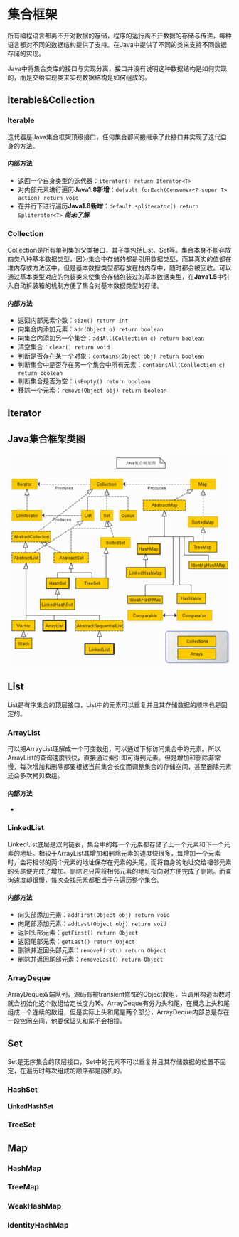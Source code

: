 # 集合框架

所有编程语言都离不开对数据的存储，程序的运行离不开数据的存储与传递，每种语言都对不同的数据结构提供了支持。在Java中提供了不同的类来支持不同数据存储的实现。

Java中将集合类库的接口与实现分离，接口并没有说明这种数据结构是如何实现的，而是交给实现类来实现数据结构是如何组成的。

## Iterable&Collection

### Iterable

迭代器是Java集合框架顶级接口，任何集合都间接继承了此接口并实现了迭代自身的方法。

#### 内部方法

- 返回一个自身类型的迭代器：`iterator() return Iterator<T>`
- 对内部元素进行遍历**Java1.8新增**：`default forEach(Consumer<? super T> action) return void`
- 在并行下进行遍历**Java1.8新增**：`default spliterator() return Spliterator<T>` ***尚未了解*** 

### Collection

Collection是所有单列集的父类接口，其子类包括List、Set等。集合本身不能存放四类八种基本数据类型，因为集合中存储的都是引用数据类型，而其真实的值都在堆内存或方法区中，但是基本数据类型都存放在栈内存中，随时都会被回收。可以通过基本类型对应的包装类来使集合存储包装过的基本数据类型，在**Java1.5**中引入自动拆装箱的机制方便了集合对基本数据类型的存储。

#### 内部方法

- 返回内部元素个数：`size() return int`
- 向集合内添加元素：`add(Object o) return boolean`
- 向集合内添加另一个集合：`addAll(Collection c) return boolean`
- 清空集合：`clear() return void`
- 判断是否存在某一个对象：`contains(Object obj) return boolean`
- 判断集合中是否存在另一个集合中所有元素：`containsAll(Conllection c) return boolean`
- 判断集合是否为空：`isEmpty() return boolean`
- 移除一个元素：`remove(Object obj) return boolean`

## Iterator

## Java集合框架类图

![来自菜鸟](./Images/Java集合框架类图.png)

## List

List是有序集合的顶层接口，List中的元素可以重复并且其存储数据的顺序也是固定的。

### ArrayList

可以把ArrayList理解成一个可变数组，可以通过下标访问集合中的元素。所以ArrayList的查询速度很快，直接通过索引即可得到元素。但是增加和删除非常慢，每次增加和删除都要根据当前集合长度而调整集合的存储空间，甚至删除元素还会多次拷贝数组。

#### 内部方法

- 

### LinkedList

LinkedList底层是双向链表，集合中的每一个元素都存储了上一个元素和下一个元素的地址。相较于ArrayList其增加和删除元素的速度快很多，每增加一个元素时，会将相邻的两个元素的地址保存在元素的头尾，而将自身的地址交给相邻元素的头尾便完成了增加。删除时只需将相邻元素的地址指向对方便完成了删除。而查询速度却很慢，每次查找元素都相当于在遍历整个集合。

#### 内部方法

- 向头部添加元素：`addFirst(Object obj) return void`
- 向尾部添加元素：`addLast(Object obj) return void`
- 返回头部元素：`getFirst() return Object`
- 返回尾部元素：`getLast() return Object`
- 删除并返回头部元素：`removeFirst() return Object`
- 删除并返回尾部元素：`removeLast() return Object`

### ArrayDeque

ArrayDeque双端队列，源码有被transient修饰的Object数组，当调用构造函数时就会初始化这个数组给定长度为16。ArrayDeque有分为头和尾，在概念上头和尾组成一个连续的数组，但是实际上头和尾是两个部分，ArrayDeque内部总是存在一段空闲空间，他要保证头和尾不会相撞。

## Set

Set是无序集合的顶层接口，Set中的元素不可以重复并且其存储数据的位置不固定，在遍历时每次组成的顺序都是随机的。

### HashSet




#### LinkedHashSet


### TreeSet


## Map

### HashMap

### TreeMap

### WeakHashMap

### IdentityHashMap

